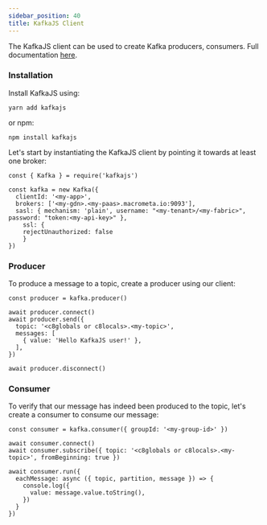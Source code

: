 ```yaml
---
sidebar_position: 40
title: KafkaJS Client
---
```


The KafkaJS client can be used to create Kafka producers, consumers. Full documentation [here](https://kafka.js.org/docs/getting-started).

### Installation

Install KafkaJS using:

```shell
yarn add kafkajs
```

or npm:

```shell
npm install kafkajs
```

Let's start by instantiating the KafkaJS client by pointing it towards at least one broker:

```node
const { Kafka } = require('kafkajs')

const kafka = new Kafka({
  clientId: '<my-app>',
  brokers: ['<my-gdn>.<my-paas>.macrometa.io:9093'],
  sasl: { mechanism: 'plain', username: "<my-tenant>/<my-fabric>", password: "token:<my-api-key>" },
    ssl: {
    rejectUnauthorized: false
    }
})
```

### Producer

To produce a message to a topic, create a producer using our client:

```node
const producer = kafka.producer()

await producer.connect()
await producer.send({
  topic: '<c8globals or c8locals>.<my-topic>',
  messages: [
    { value: 'Hello KafkaJS user!' },
  ],
})

await producer.disconnect()
```

### Consumer

To verify that our message has indeed been produced to the topic, let's create a consumer to consume our message:

```node
const consumer = kafka.consumer({ groupId: '<my-group-id>' })

await consumer.connect()
await consumer.subscribe({ topic: '<c8globals or c8locals>.<my-topic>', fromBeginning: true })

await consumer.run({
  eachMessage: async ({ topic, partition, message }) => {
    console.log({
      value: message.value.toString(),
    })
  }
})
```
